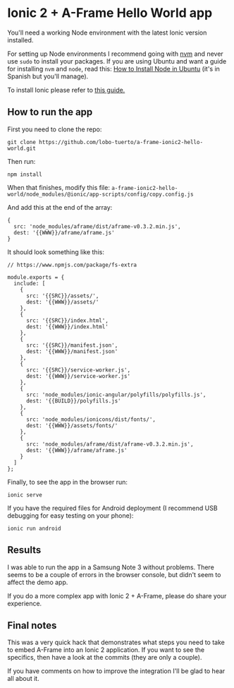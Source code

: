 # Ionic 2 + A-Frame Hello World app

You'll need a working Node environment with the latest Ionic version installed.

For setting up Node environments I recommend going with [nvm](https://github.com/creationix/nvm) and never use `sudo` to install your packages.
If you are using Ubuntu and want a guide for installing `nvm` and `node`, read this: [How to Install Node in Ubuntu](http://lobotuerto.com/blog/2013/02/19/como-instalar-node-js-en-ubuntu/) (it's in Spanish but you'll manage).

To install Ionic please refer to [this guide.](http://ionicframework.com/docs/v2/getting-started/installation/)


## How to run the app

First you need to clone the repo:

    git clone https://github.com/lobo-tuerto/a-frame-ionic2-hello-world.git


Then run:

    npm install


When that finishes, modify this file:
`a-frame-ionic2-hello-world/node_modules/@ionic/app-scripts/config/copy.config.js`


And add this at the end of the array:

    {
      src: 'node_modules/aframe/dist/aframe-v0.3.2.min.js',
      dest: '{{WWW}}/aframe/aframe.js'
    }


It should look something like this:

    // https://www.npmjs.com/package/fs-extra

    module.exports = {
      include: [
        {
          src: '{{SRC}}/assets/',
          dest: '{{WWW}}/assets/'
        },
        {
          src: '{{SRC}}/index.html',
          dest: '{{WWW}}/index.html'
        },
        {
          src: '{{SRC}}/manifest.json',
          dest: '{{WWW}}/manifest.json'
        },
        {
          src: '{{SRC}}/service-worker.js',
          dest: '{{WWW}}/service-worker.js'
        },
        {
          src: 'node_modules/ionic-angular/polyfills/polyfills.js',
          dest: '{{BUILD}}/polyfills.js'
        },
        {
          src: 'node_modules/ionicons/dist/fonts/',
          dest: '{{WWW}}/assets/fonts/'
        },
        {
          src: 'node_modules/aframe/dist/aframe-v0.3.2.min.js',
          dest: '{{WWW}}/aframe/aframe.js'
        }
      ]
    };


Finally, to see the app in the browser run:

    ionic serve


If you have the required files for Android deployment (I recommend USB debugging for easy testing on your phone):

    ionic run android


## Results

I was able to run the app in a Samsung Note 3 without problems.
There seems to be a couple of errors in the browser console, but didn't seem to affect the demo app.

If you do a more complex app with Ionic 2 + A-Frame, please do share your experience.


## Final notes

This was a very quick hack that demonstrates what steps you need to take to embed A-Frame into an Ionic 2 application.
If you want to see the specifics, then have a look at the commits (they are only a couple).

If you have comments on how to improve the integration I'll be glad to hear all about it.
